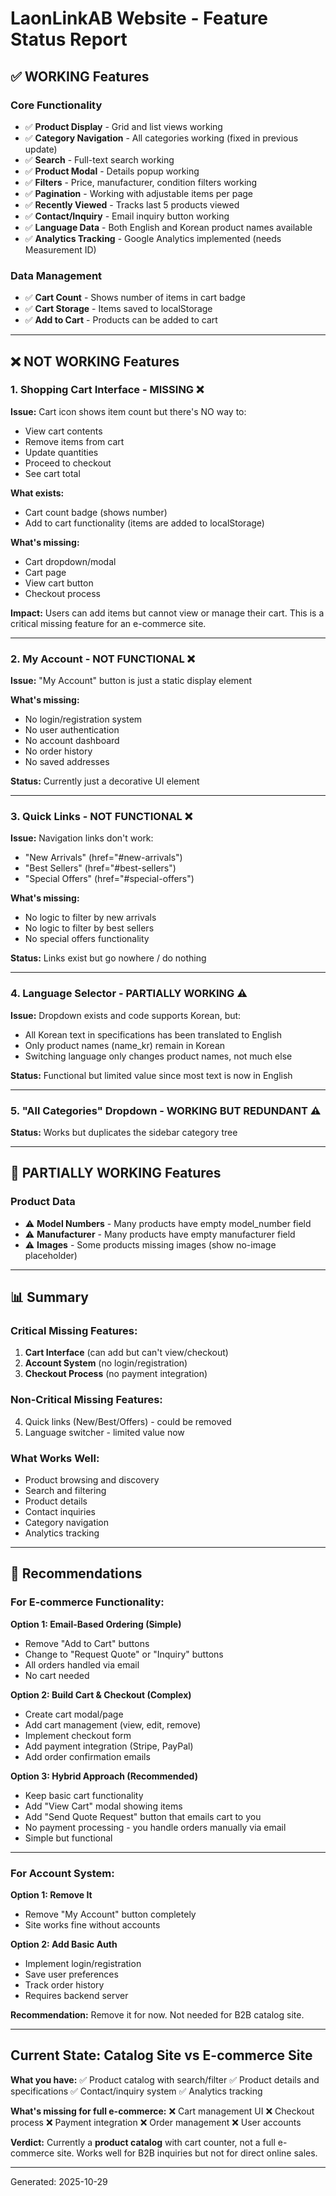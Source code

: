 # LaonLinkAB Website - Feature Status Report

## ✅ WORKING Features

### Core Functionality
- ✅ **Product Display** - Grid and list views working
- ✅ **Category Navigation** - All categories working (fixed in previous update)
- ✅ **Search** - Full-text search working
- ✅ **Product Modal** - Details popup working
- ✅ **Filters** - Price, manufacturer, condition filters working
- ✅ **Pagination** - Working with adjustable items per page
- ✅ **Recently Viewed** - Tracks last 5 products viewed
- ✅ **Contact/Inquiry** - Email inquiry button working
- ✅ **Language Data** - Both English and Korean product names available
- ✅ **Analytics Tracking** - Google Analytics implemented (needs Measurement ID)

### Data Management
- ✅ **Cart Count** - Shows number of items in cart badge
- ✅ **Cart Storage** - Items saved to localStorage
- ✅ **Add to Cart** - Products can be added to cart

---

## ❌ NOT WORKING Features

### 1. **Shopping Cart Interface** - MISSING ❌
**Issue:** Cart icon shows item count but there's NO way to:
- View cart contents
- Remove items from cart
- Update quantities
- Proceed to checkout
- See cart total

**What exists:**
- Cart count badge (shows number)
- Add to cart functionality (items are added to localStorage)

**What's missing:**
- Cart dropdown/modal
- Cart page
- View cart button
- Checkout process

**Impact:** Users can add items but cannot view or manage their cart. This is a critical missing feature for an e-commerce site.

---

### 2. **My Account** - NOT FUNCTIONAL ❌
**Issue:** "My Account" button is just a static display element

**What's missing:**
- No login/registration system
- No user authentication
- No account dashboard
- No order history
- No saved addresses

**Status:** Currently just a decorative UI element

---

### 3. **Quick Links** - NOT FUNCTIONAL ❌
**Issue:** Navigation links don't work:
- "New Arrivals" (href="#new-arrivals")
- "Best Sellers" (href="#best-sellers")
- "Special Offers" (href="#special-offers")

**What's missing:**
- No logic to filter by new arrivals
- No logic to filter by best sellers
- No special offers functionality

**Status:** Links exist but go nowhere / do nothing

---

### 4. **Language Selector** - PARTIALLY WORKING ⚠️
**Issue:** Dropdown exists and code supports Korean, but:
- All Korean text in specifications has been translated to English
- Only product names (name_kr) remain in Korean
- Switching language only changes product names, not much else

**Status:** Functional but limited value since most text is now in English

---

### 5. **"All Categories" Dropdown** - WORKING BUT REDUNDANT ⚠️
**Status:** Works but duplicates the sidebar category tree

---

## 🔧 PARTIALLY WORKING Features

### Product Data
- ⚠️ **Model Numbers** - Many products have empty model_number field
- ⚠️ **Manufacturer** - Many products have empty manufacturer field
- ⚠️ **Images** - Some products missing images (show no-image placeholder)

---

## 📊 Summary

### Critical Missing Features:
1. **Cart Interface** (can add but can't view/checkout)
2. **Account System** (no login/registration)
3. **Checkout Process** (no payment integration)

### Non-Critical Missing Features:
4. Quick links (New/Best/Offers) - could be removed
5. Language switcher - limited value now

### What Works Well:
- Product browsing and discovery
- Search and filtering
- Product details
- Contact inquiries
- Category navigation
- Analytics tracking

---

## 🎯 Recommendations

### For E-commerce Functionality:

**Option 1: Email-Based Ordering (Simple)**
- Remove "Add to Cart" buttons
- Change to "Request Quote" or "Inquiry" buttons
- All orders handled via email
- No cart needed

**Option 2: Build Cart & Checkout (Complex)**
- Create cart modal/page
- Add cart management (view, edit, remove)
- Implement checkout form
- Add payment integration (Stripe, PayPal)
- Add order confirmation emails

**Option 3: Hybrid Approach (Recommended)**
- Keep basic cart functionality
- Add "View Cart" modal showing items
- Add "Send Quote Request" button that emails cart to you
- No payment processing - you handle orders manually via email
- Simple but functional

---

### For Account System:

**Option 1: Remove It**
- Remove "My Account" button completely
- Site works fine without accounts

**Option 2: Add Basic Auth**
- Implement login/registration
- Save user preferences
- Track order history
- Requires backend server

**Recommendation:** Remove it for now. Not needed for B2B catalog site.

---

## Current State: Catalog Site vs E-commerce Site

**What you have:**
✅ Product catalog with search/filter
✅ Product details and specifications
✅ Contact/inquiry system
✅ Analytics tracking

**What's missing for full e-commerce:**
❌ Cart management UI
❌ Checkout process
❌ Payment integration
❌ Order management
❌ User accounts

**Verdict:** Currently a **product catalog** with cart counter, not a full e-commerce site. Works well for B2B inquiries but not for direct online sales.

---

Generated: 2025-10-29
